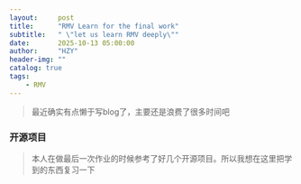 ```yaml
---
layout:     post
title:      "RMV Learn for the final work"
subtitle:   " \"let us learn RMV deeply\""
date:       2025-10-13 05:00:00
author:     "HZY"
header-img: ""
catalog: true
tags:
    - RMV
---
```

> 最近确实有点懒于写blog了，主要还是浪费了很多时间吧 
<!-- 这里是注释 -->

### 开源项目
>本人在做最后一次作业的时候参考了好几个开源项目。所以我想在这里把学到的东西复习一下


